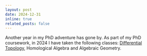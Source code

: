 ```yaml
---
layout: post
date: 2024-12-31
inline: true
related_posts: false
---
```


Another year in my PhD adventure has gone by. As part of my PhD coursework, in 2024 I have taken the following classes: [Differential Topology](https://mate.dm.uba.ar/~gminian/materias/topdif2024/topdif2024.html), Homological Algebra and Algebraic Geometry.
